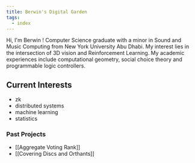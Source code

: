 ```yaml
---
title: Berwin's Digital Garden
tags:
  - index
---
```

Hi, I'm Berwin !
Computer Science graduate with a minor in Sound and Music Computing from New York University Abu Dhabi. My interest lies in the intersection of 3D vision and Reinforcement Learning. My academic experiences include computational geometry, social choice theory and programmable logic controllers.
## Current Interests
- zk
- distributed systems
- machine learning
- statistics
### Past Projects
- [[Aggregate Voting Rank]]
- [[Covering Discs and Orthants]]





